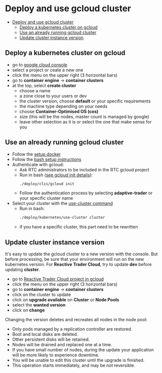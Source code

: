 # Deploy and use gcloud cluster

- [Deploy and use gcloud cluster](#you-want-to-deploy-and-use-gcloud-cluster)
  - [Deploy a kubernetes cluster on gcloud](#deploy-a-kubernetes-cluster-on-gcloud)
  - [Use an already running gcloud cluster](#use-an-already-running-gcloud-cluster)
  - [Update cluster instance version](#update-cluster-instance-version)

## Deploy a kubernetes cluster on gcloud

- go to [google cloud console][gcloud-console]
- select a project or ceate a new one
- click the menu on the upper right (3 horizontal bars)
- go to **container engine** -> **container clusters**
- at the top, select **create cluster**
  - choose a name
  - a zone close to your users or dev
  - the cluster version, choose **default** or your specific requirements
  - the machine type depending on your needs
  - choose **Container-Optimised OS (cos)**
  - size (this will be the nodes, master count is managed by google)
  - leave other selection as it is or select the one that make sense for you

## Use an already running gcloud cluster

- Follow the [setup docker][docker-setup]
- Follow the [bash setup instructions][bash-setup]
- Authenticate with gcloud:
  - Ask RTC administrators to be included in the RTC gcloud project
  - Run in bash ([see gcloud init details][gcloud-init]):
    ```bash
    ./deploy/clis/gcloud init
    ```
  - Follow the authentication process by selecting **adaptive-trader** or your specific cluster name
- Select your cluster with the [use-cluster command][use-cluster]
  - Run in bash:
    ```bash
    ./deploy/kubernetes/use-cluster cluster
    ```
  - if you have a specific cluster, this part need to be rewritten

## Update cluster instance version

It's easy to update the gcloud cluster to a new version with the console. But before processing, be sure that your environment will run on the new kubernetes version. For **Reactive Trader Cloud**, try to update **dev** before updating **cluster**.

- go to [Reactive Trader Cloud project in gcloud][gcloud-console]
- click the menu on the upper right (3 horizontal bars)
- go to **container engine** -> **container clusters**
- click on the cluster to update
- click on **upgrade available** on **Cluster** or **Node Pools**
- select the **wanted version**
- click on **change**

Changing the version deletes and recreates all nodes in the node pool:

- Only pods managed by a replication controller are restored.
- Boot and local disks are deleted.
- Other persistent disks will be retained.
- Nodes will be drained and replaced one at a time.
- If you have small number of nodes, during the update your application will be more likely to experience downtime.
- You will be unable to edit this cluster until the upgrade is finished.
- This operation starts immediately, and may be not reversible.

[docker-setup]: ./docker-setup.md
[bash-setup]: ./bash-setup.md
[gcloud-init]: ./rtc-deployment-cli.md#gcloud-init
[use-cluster]: ./rtc-deployment-cli.md#use-cluster
[gcloud-console]: https://console.cloud.google.com/home
